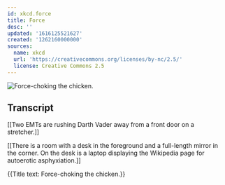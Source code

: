 ```yaml
---
id: xkcd.force
title: Force
desc: ''
updated: '1616125521627'
created: '1262160000000'
sources:
  name: xkcd
  url: 'https://creativecommons.org/licenses/by-nc/2.5/'
  license: Creative Commons 2.5
---
```

![Force-choking the chicken.](https://imgs.xkcd.com/comics/force.png)

## Transcript
[[Two EMTs are rushing Darth Vader away from a front door on a stretcher.]]

[[There is a room with a desk in the foreground and a full-length mirror in the corner. On the desk is a laptop displaying the Wikipedia page for autoerotic asphyxiation.]]

{{Title text: Force-choking the chicken.}}
